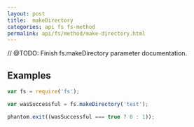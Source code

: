 ```yaml
---
layout: post
title:  makeDirectory
categories: api fs fs-method
permalink: api/fs/method/make-directory.html
---
```


// @TODO: Finish fs.makeDirectory parameter documentation.

## Examples

```javascript
var fs = require('fs');

var wasSuccessful = fs.makeDirectory('test');

phantom.exit((wasSuccessful === true ? 0 : 1));
```

